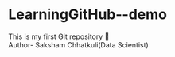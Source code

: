 # LearningGitHub--demo

This is my first Git repository 🥳
<br>
Author- Saksham Chhatkuli(Data Scientist)

